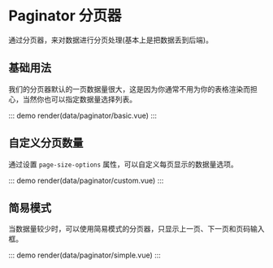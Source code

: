 # Paginator 分页器

通过分页器，来对数据进行分页处理(基本上是把数据丢到后端)。

## 基础用法

我们的分页器默认的一页数据量很大，这是因为你通常不用为你的表格渲染而担心，当然你也可以指定数据量选择列表。

::: demo
render(data/paginator/basic.vue)
:::

## 自定义分页数量

通过设置 `page-size-options` 属性，可以自定义每页显示的数据量选项。

::: demo
render(data/paginator/custom.vue)
:::

## 简易模式

当数据量较少时，可以使用简易模式的分页器，只显示上一页、下一页和页码输入框。

::: demo
render(data/paginator/simple.vue)
:::
